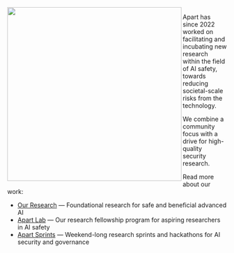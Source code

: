 <!--![Apart dark logo](https://uploads-ssl.webflow.com/6209a0a4ae74d4152a4ff87a/6597c1ec889f4216ae996775_logo_black.png#gh-light-mode-only)-->

<img align="left" src="https://uploads-ssl.webflow.com/6209a0a4ae74d4152a4ff87a/6597c1ebcf0fe0dcaea9c4b0_logo_white.png#gh-dark-mode-only" width="400">

Apart has since 2022 worked on facilitating and incubating new research within the field of AI safety, towards reducing societal-scale risks from the technology.

We combine a community focus with a drive for high-quality security research.

Read more about our work:
* [Our Research](https://apartresearch.com/research) &mdash; Foundational research for safe and beneficial advanced AI
* [Apart Lab](https://apartresearch.com/lab) &mdash; Our research fellowship program for aspiring researchers in AI safety
* [Apart Sprints](https://apartresearch.com/sprints/overview) &mdash; Weekend-long research sprints and hackathons for AI security and governance

<br clear="left"/>
